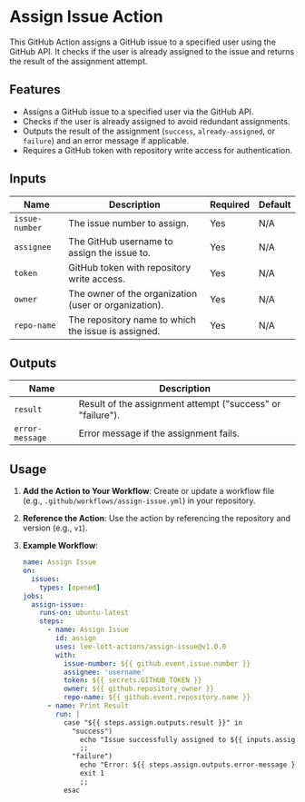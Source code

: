 # Assign Issue Action

This GitHub Action assigns a GitHub issue to a specified user using the GitHub API. It checks if the user is already assigned to the issue and returns the result of the assignment attempt.

## Features
- Assigns a GitHub issue to a specified user via the GitHub API.
- Checks if the user is already assigned to avoid redundant assignments.
- Outputs the result of the assignment (`success`, `already-assigned`, or `failure`) and an error message if applicable.
- Requires a GitHub token with repository write access for authentication.

## Inputs
| Name          | Description                                      | Required | Default |
|---------------|--------------------------------------------------|----------|---------|
| `issue-number`| The issue number to assign.                     | Yes      | N/A     |
| `assignee`    | The GitHub username to assign the issue to.     | Yes      | N/A     |
| `token`       | GitHub token with repository write access.      | Yes      | N/A     |
| `owner`       | The owner of the organization (user or organization). | Yes | N/A    |
| `repo-name`  | The repository name to which the issue is assigned.    | Yes      | N/A     |

## Outputs
| Name           | Description                                           |
|----------------|-------------------------------------------------------|
| `result`       | Result of the assignment attempt ("success" or "failure"). |
| `error-message`| Error message if the assignment fails.                |

## Usage
1. **Add the Action to Your Workflow**:
   Create or update a workflow file (e.g., `.github/workflows/assign-issue.yml`) in your repository.

2. **Reference the Action**:
   Use the action by referencing the repository and version (e.g., `v1`).

3. **Example Workflow**:
   ```yaml
   name: Assign Issue
   on:
     issues:
       types: [opened]
   jobs:
     assign-issue:
       runs-on: ubuntu-latest
       steps:
         - name: Assign Issue
           id: assign
           uses: lee-lott-actions/assign-issue@v1.0.0
           with:
             issue-number: ${{ github.event.issue.number }}
             assignee: 'username'
             token: ${{ secrets.GITHUB_TOKEN }}
             owner: ${{ github.repository_owner }}
             repo-name: ${{ github.event.repository.name }}
         - name: Print Result
           run: |
             case "${{ steps.assign.outputs.result }}" in
               "success")
                 echo "Issue successfully assigned to ${{ inputs.assignee }}."
                 ;;
               "failure")
                 echo "Error: ${{ steps.assign.outputs.error-message }}"
                 exit 1
                 ;;
             esac
